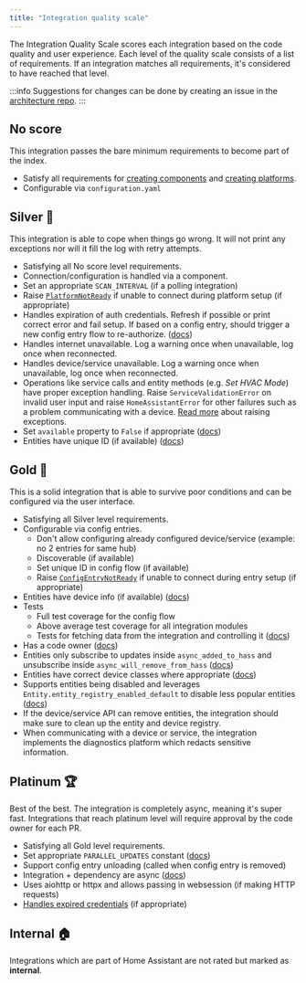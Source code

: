```yaml
---
title: "Integration quality scale"
---
```


The Integration Quality Scale scores each integration based on the code quality and user experience. Each level of the quality scale consists of a list of requirements. If an integration matches all requirements, it's considered to have reached that level.

:::info
Suggestions for changes can be done by creating an issue in the [architecture repo](https://github.com/home-assistant/architecture/discussions).
:::

## No score

This integration passes the bare minimum requirements to become part of the index.

- Satisfy all requirements for [creating components](creating_component_code_review.md) and [creating platforms](creating_platform_code_review.md).
- Configurable via `configuration.yaml`

## Silver 🥈

This integration is able to cope when things go wrong. It will not print any exceptions nor will it fill the log with retry attempts.

- Satisfying all No score level requirements.
- Connection/configuration is handled via a component.
- Set an appropriate `SCAN_INTERVAL` (if a polling integration)
- Raise [`PlatformNotReady`](integration_setup_failures.md#integrations-using-async_setup_platform) if unable to connect during platform setup (if appropriate)
- Handles expiration of auth credentials. Refresh if possible or print correct error and fail setup. If based on a config entry, should trigger a new config entry flow to re-authorize.  ([docs](config_entries_config_flow_handler.md#reauthentication))
- Handles internet unavailable. Log a warning once when unavailable, log once when reconnected.
- Handles device/service unavailable. Log a warning once when unavailable, log once when reconnected.
- Operations like service calls and entity methods (e.g. *Set HVAC Mode*) have proper exception handling. Raise `ServiceValidationError` on invalid user input and raise `HomeAssistantError` for other failures such as a problem communicating with a device. [Read more](/docs/core/platform/raising_exceptions) about raising exceptions.
- Set `available` property to `False` if appropriate ([docs](core/entity.md#generic-properties))
- Entities have unique ID (if available) ([docs](entity_registry_index.md#unique-id-requirements))

## Gold 🥇

This is a solid integration that is able to survive poor conditions and can be configured via the user interface.

- Satisfying all Silver level requirements.
- Configurable via config entries.
  - Don't allow configuring already configured device/service (example: no 2 entries for same hub)
  - Discoverable (if available)
  - Set unique ID in config flow (if available)
  - Raise [`ConfigEntryNotReady`](integration_setup_failures.md#integrations-using-async_setup_entry) if unable to connect during entry setup (if appropriate)
- Entities have device info (if available) ([docs](device_registry_index.md#defining-devices))
- Tests
  - Full test coverage for the config flow
  - Above average test coverage for all integration modules
  - Tests for fetching data from the integration and controlling it ([docs](development_testing.md))
- Has a code owner ([docs](creating_integration_manifest.md#code-owners))
- Entities only subscribe to updates inside `async_added_to_hass` and unsubscribe inside `async_will_remove_from_hass` ([docs](core/entity.md#lifecycle-hooks))
- Entities have correct device classes where appropriate ([docs](core/entity.md#generic-properties))
- Supports entities being disabled and leverages `Entity.entity_registry_enabled_default` to disable less popular entities ([docs](core/entity.md#advanced-properties))
- If the device/service API can remove entities, the integration should make sure to clean up the entity and device registry.
- When communicating with a device or service, the integration implements the diagnostics platform which redacts sensitive information.

## Platinum 🏆

Best of the best. The integration is completely async, meaning it's super fast. Integrations that reach platinum level will require approval by the code owner for each PR.

- Satisfying all Gold level requirements.
- Set appropriate `PARALLEL_UPDATES` constant ([docs](integration_fetching_data.md#request-parallelism))
- Support config entry unloading (called when config entry is removed)
- Integration + dependency are async ([docs](asyncio_working_with_async.md))
- Uses aiohttp or httpx and allows passing in websession (if making HTTP requests)
- [Handles expired credentials](integration_setup_failures.md#handling-expired-credentials) (if appropriate)

## Internal 🏠

Integrations which are part of Home Assistant are not rated but marked as **internal**.
